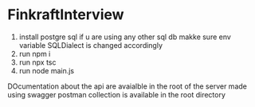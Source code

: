 # FinkraftInterview 
1. install postgre sql if u are using any other sql db makke sure env variable SQLDialect is changed accordingly
2. run npm i
3. run npx tsc
4. run node main.js


DOcumentation about the api are avaialble in the root of the server made using swagger postman collection is available in the root directory

